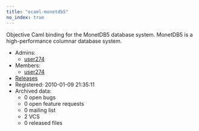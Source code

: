 ```yaml
---
title: "ocaml-monetdb5"
no_index: true
---
```


Objective Caml binding for the MonetDB5 database system.
MonetDB5 is a high-performance columnar database system.


* Admins:
  * [user274](/users/user274)
* Members:
  * [user274](/users/user274)
* [Releases](https://download.ocamlcore.org/ocaml-monetdb5)
* Registered: 2010-01-09 21:35:11
* Archived data:
  * 0 open bugs
  * 0 open feature requests
  * 0 mailing list
  * 2 VCS
  * 0 released files
